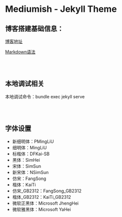 # Mediumish - Jekyll Theme

## 博客搭建基础信息：

<a href='VsLegend.github.io'>博客地址</a>

<a href='https://www.markdownguide.org/basic-syntax/'>Markdown语法</a>

<br><br>

## 本地调试相关
本地调试命令：bundle exec jekyll serve

<br><br>

## 字体设置
- 新细明体：PMingLiU
- 细明体：MingLiU
- 标楷体：DFKai-SB
- 黑体：SimHei
- 宋体：SimSun
- 新宋体：NSimSun
- 仿宋：FangSong
- 楷体：KaiTi
- 仿宋_GB2312：FangSong_GB2312
- 楷体_GB2312：KaiTi_GB2312
- 微软正黑体：Microsoft JhengHei
- 微软雅黑体：Microsoft YaHei
